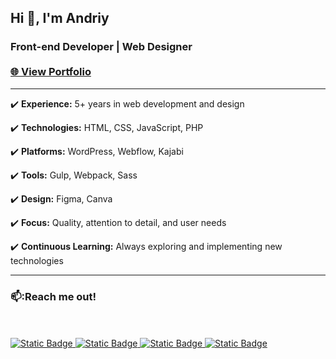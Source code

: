 ## Hi 👋, I'm Andriy
<h3>Front-end Developer | Web Designer <br><br><a href="https://ovcharov-portfolio.webflow.io/" target="_blank"><strong>🌐 View Portfolio</strong></a></h3>
<hr>

✔️ **Experience:** 5+ years in web development and design  

✔️ **Technologies:** HTML, CSS, JavaScript, PHP
  
✔️ **Platforms:** WordPress, Webflow, Kajabi
  
✔️ **Tools:** Gulp, Webpack, Sass
  
✔️ **Design:** Figma, Canva
  
✔️ **Focus:** Quality, attention to detail, and user needs
  
✔️ **Continuous Learning:** Always exploring and implementing new technologies  

<hr>
<h3>📫:Reach me out!</h3><br><br>

<a href="https://www.facebook.com/OvcharovCoder" target="_blank">
<img alt="Static Badge" src="https://img.shields.io/badge/Facebook-%231877F2?style=for-the-badge">
</a>
<a href="https://www.linkedin.com/in/andriy-ovcharov-101a24196" target="_blank">
  <img alt="Static Badge" src="https://img.shields.io/badge/LinkedIn-%230A66C2?style=for-the-badge">
</a>
<a href="https://t.me/OvcharovCoder" target="_blank">
<img alt="Static Badge" src="https://img.shields.io/badge/Telegram-%230088CC?style=for-the-badge">
</a>
<a href="https://www.youtube.com/channel/UCHcvvPH7NpC8o-us1c-bVKQ" target="_blank">
<img alt="Static Badge" src="https://img.shields.io/badge/YouTube-red?style=for-the-badge&logoColor=white&logoSize=50px&labelColor=red">
</a>




